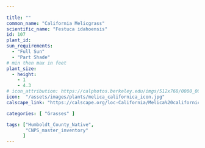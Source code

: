 ```yaml
---
 
title: ""
common_name: "California Melicgrass"
scientific_name: "Festuca idahoensis"
id: 107 
plant_id: 
sun_requirements:
  - "Full Sun"
  - "Part Shade"
# min then max in feet
plant_size:
  - height: 
    - 1
    - 4.3
# icon_attribution: https://calphotos.berkeley.edu/imgs/512x768/0000_0000/0511/0448.jpeg 
icon:  "/assets/images/plants/melica_californica_icon.jpg"
calscape_link: "https://calscape.org/loc-California/Melica%20californica(%20)"

categories: [ "Grasses" ]

tags: ["Humboldt_County_Native",
       "CNPS_master_inventory"
      ]
---
```






